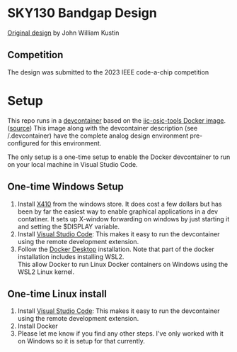 # SKY130 Bandgap Design
[Original design](https://github.com/johnkustin/bandgapReferenceCircuit) 
by John William Kustin

## Competition
The design was submitted to the 2023 IEEE code-a-chip competition

# Setup
This repo runs in a [devcontainer](https://containers.dev/) based on the 
[iic-osic-tools Docker image](https://hub.docker.com/r/hpretl/iic-osic-tools).
([source](https://github.com/iic-jku/iic-osic-tools))  This image along with the devcontainer description 
(see /.devcontainer) have the complete analog design environment 
pre-configured for this environment.

The only setup is a one-time setup to enable the Docker devcontainer to run 
on your local machine in Visual Studio Code.

## One-time Windows Setup
1. Install [X410](https://x410.dev/) from the windows store.  It does cost
a few dollars but has been by far the easiest way to enable graphical 
applications in a dev contatiner.  It sets up X-window 
forwarding on windows by just starting it and setting the $DISPLAY variable.
2. Install [Visual Studio Code](https://code.visualstudio.com/): 
This makes it easy to run the devcontainer using the remote development 
extension.
3. Follow the [Docker Desktop](https://docs.docker.com/desktop/) installation.
Note that part of the docker installation includes installing WSL2.  
This allow Docker to run Linux Docker containers on Windows using the WSL2 
Linux kernel.

## One-time Linux install
1. Install [Visual Studio Code](https://code.visualstudio.com/): 
This makes it easy to run the devcontainer using the remote development 
extension.
2. Install Docker
3. Please let me know if you find any other steps.  I've only worked with it
on Windows so it is setup for that currently.
